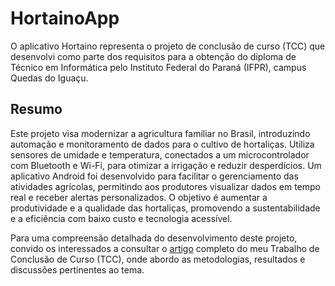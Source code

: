# HortainoApp
O aplicativo Hortaino representa o projeto de conclusão de curso (TCC) que desenvolvi como parte dos requisitos para a obtenção do diploma de Técnico em Informática pelo Instituto Federal do Paraná (IFPR), campus Quedas do Iguaçu.
## Resumo
Este projeto visa modernizar a agricultura familiar no Brasil, introduzindo automação e monitoramento de dados para o cultivo de hortaliças. Utiliza sensores de umidade e temperatura, conectados a um microcontrolador com Bluetooth e Wi-Fi, para otimizar a irrigação e reduzir desperdícios. Um aplicativo Android foi desenvolvido para facilitar o gerenciamento das atividades agrícolas, permitindo aos produtores visualizar dados em tempo real e receber alertas personalizados. O objetivo é aumentar a produtividade e a qualidade das hortaliças, promovendo a sustentabilidade e a eficiência com baixo custo e tecnologia acessível.

Para uma compreensão detalhada do desenvolvimento deste projeto, convido os interessados a consultar o [artigo](artigo/artigo_tcc.pdf) completo do meu Trabalho de Conclusão de Curso (TCC), onde abordo as metodologias, resultados e discussões pertinentes ao tema.
